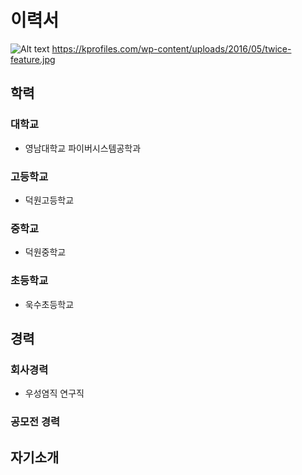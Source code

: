 # 이력서
![Alt text](/path/to/img.jpg)
 https://kprofiles.com/wp-content/uploads/2016/05/twice-feature.jpg

## 학력
### 대학교
  - 영남대학교 파이버시스템공학과
  
### 고등학교
  - 덕원고등학교
  
### 중학교
  - 덕원중학교
  
### 초등학교
  - 욱수초등학교

## 경력
### 회사경력
  - 우성염직 연구직
### 공모전 경력

## 자기소개
